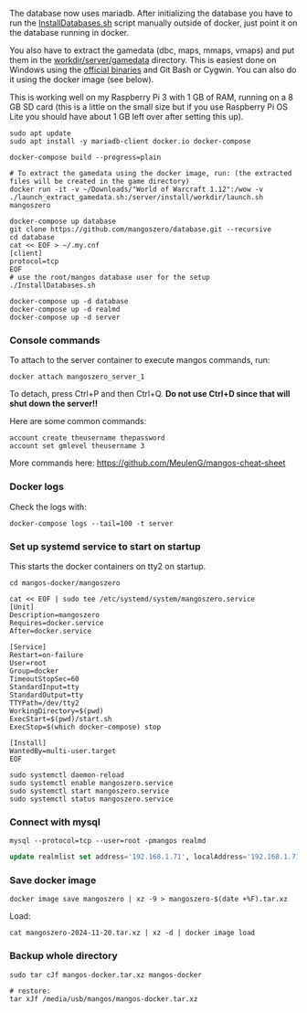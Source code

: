 The database now uses mariadb. After initializing the database you have to run the [InstallDatabases.sh](https://github.com/mangoszero/database/blob/master/InstallDatabases.sh) script manually outside of docker, just point it on the database running in docker.

You also have to extract the gamedata (dbc, maps, mmaps, vmaps) and put them in the [workdir/server/gamedata](workdir/server/gamedata) directory. This is easiest done on Windows using the [official binaries](https://github.com/mangoszero/server/releases/latest) and Git Bash or Cygwin. You can also do it using the docker image (see below).

This is working well on my Raspberry Pi 3 with 1 GB of RAM, running on a 8 GB SD card (this is a little on the small size but if you use Raspberry Pi OS Lite you should have about 1 GB left over after setting this up).



```shell
sudo apt update
sudo apt install -y mariadb-client docker.io docker-compose

docker-compose build --progress=plain

# To extract the gamedata using the docker image, run: (the extracted files will be created in the game directory)
docker run -it -v ~/Downloads/"World of Warcraft 1.12":/wow -v ./launch_extract_gamedata.sh:/server/install/workdir/launch.sh mangoszero

docker-compose up database
git clone https://github.com/mangoszero/database.git --recursive
cd database
cat << EOF > ~/.my.cnf
[client]
protocol=tcp
EOF
# use the root/mangos database user for the setup
./InstallDatabases.sh

docker-compose up -d database
docker-compose up -d realmd
docker-compose up -d server
```


### Console commands

To attach to the server container to execute mangos commands, run:

```shell
docker attach mangoszero_server_1
```

To detach, press Ctrl+P and then Ctrl+Q. **Do not use Ctrl+D since that will shut down the server!!**

Here are some common commands:

```
account create theusername thepassword
account set gmlevel theusername 3
```

More commands here: https://github.com/MeulenG/mangos-cheat-sheet


### Docker logs

Check the logs with:

```shell
docker-compose logs --tail=100 -t server
```


### Set up systemd service to start on startup

This starts the docker containers on tty2 on startup.

```shell
cd mangos-docker/mangoszero

cat << EOF | sudo tee /etc/systemd/system/mangoszero.service
[Unit]
Description=mangoszero
Requires=docker.service
After=docker.service

[Service]
Restart=on-failure
User=root
Group=docker
TimeoutStopSec=60
StandardInput=tty
StandardOutput=tty
TTYPath=/dev/tty2
WorkingDirectory=$(pwd)
ExecStart=$(pwd)/start.sh
ExecStop=$(which docker-compose) stop

[Install]
WantedBy=multi-user.target
EOF

sudo systemctl daemon-reload
sudo systemctl enable mangoszero.service
sudo systemctl start mangoszero.service
sudo systemctl status mangoszero.service
```


### Connect with mysql

```shell
mysql --protocol=tcp --user=root -pmangos realmd
```

```sql
update realmlist set address='192.168.1.71', localAddress='192.168.1.71';
```


### Save docker image

```shell
docker image save mangoszero | xz -9 > mangoszero-$(date +%F).tar.xz
```

Load:

```shell
cat mangoszero-2024-11-20.tar.xz | xz -d | docker image load
```


### Backup whole directory

```shell
sudo tar cJf mangos-docker.tar.xz mangos-docker

# restore:
tar xJf /media/usb/mangos/mangos-docker.tar.xz
```
